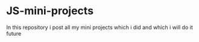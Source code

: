 # JS-mini-projects
In this repository i post all my mini projects which i did and which i will do it future

